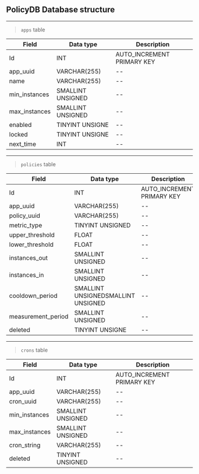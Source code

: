 ## PolicyDB Database structure
___________________________
> `apps` table

|Field|Data type|Description|
|---|---|---|
|Id|INT|AUTO_INCREMENT PRIMARY KEY|
|app_uuid|VARCHAR(255)|--|
|name|VARCHAR(255)|--|
|min_instances|SMALLINT UNSIGNED|--|
|max_instances|SMALLINT UNSIGNED|--|
|enabled|TINYINT UNSIGNE|--|
|locked|TINYINT UNSIGNE|--|
|next_time|INT|--|

___________________________
> `policies` table

|Field|Data type|Description|
|---|---|---|
|Id|INT|AUTO_INCREMENT PRIMARY KEY|
|app_uuid|VARCHAR(255)|--|
|policy_uuid|VARCHAR(255)|--|
|metric_type|TINYINT UNSIGNED|--|
|upper_threshold|FLOAT|--|
|lower_threshold|FLOAT|--|
|instances_out|SMALLINT UNSIGNED|--|
|instances_in|SMALLINT UNSIGNED|--|
|cooldown_period|SMALLINT UNSIGNEDSMALLINT UNSIGNED|--|
|measurement_period|SMALLINT UNSIGNED|--|
|deleted|TINYINT UNSIGNE|--|

___________________________
> `crons` table

|Field|Data type|Description|
|---|---|---|
|Id|INT|AUTO_INCREMENT PRIMARY KEY|
|app_uuid|VARCHAR(255)|--|
|cron_uuid|VARCHAR(255)|--|
|min_instances|SMALLINT UNSIGNED|--|
|max_instances|SMALLINT UNSIGNED|--|
|cron_string|VARCHAR(255)|--|
|deleted|TINYINT UNSIGNED|--|

